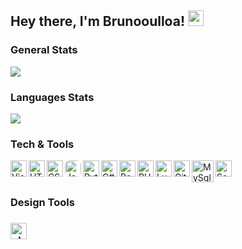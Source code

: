 <h2> Hey there, I'm Brunooulloa! <img src="https://bit.ly/3Bovabt" width="25" height="25"></h2>

<div>
<h3> General Stats</h3>

![](https://github-readme-stats.vercel.app/api?username=brunooulloa&show_icons=true)
</div>

<div>
<h3> Languages Stats</h3>

![](https://github-readme-stats.vercel.app/api/top-langs/?username=brunooulloa&layout=compact)
</div>
<div>
<h3> Tech & Tools</h3>

<img align="left" alt="Visual Studio Code" width="26px" src="https://bit.ly/36NsWE4"/>
<img align="left" alt="HTML5" width="26px" src="https://bit.ly/3evoWwq"/>
<img align="left" alt="CSS3" width="26px" src="https://bit.ly/3BovC9F"/>
<img align="left" alt="JavaScript" width="26px" src="https://bit.ly/3kqJEkZ" style="border-radius: 7px;"/>
<img align="left" alt="Python" width="26px" src="https://bit.ly/3xNMMv0"/>
<img align="left" alt="C#" width="26px" src="https://bit.ly/3xMTAJl"/>
<img align="left" alt="Bash" width="26px" src="https://bit.ly/3if5KUM"/>
<img align="left" alt="PHP" width="26px" src="https://bit.ly/3euEv7r"/>
<img align="left" alt="Lua" width="26px" src="https://bit.ly/3ksJzgq"/>
<img align="left" alt="Git" width="26px" src="https://bit.ly/3hMwc9m"/>
<img align="left" alt="MySql" width="35px" src="https://bit.ly/2VUP1P9"/>
<img align="left" alt="Sass" width="26px" src="https://bit.ly/2Tl6P52"/>
</div>

<div>
<br><br><h3>Design Tools<h3>

<a href="https://www.photoshop.com/en" target="_blank"><img src="https://bit.ly/3ri3YWT" alt="photoshop" width="26px"/></a>
</div>
